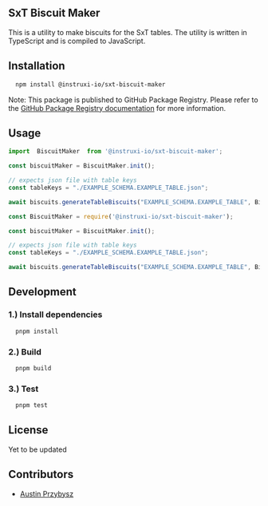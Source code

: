 ## SxT Biscuit Maker

This is a utility to make biscuits for the SxT tables. The utility is written in TypeScript and is compiled to JavaScript.

## Installation

```bash
  npm install @instruxi-io/sxt-biscuit-maker
```

Note: This package is published to GitHub Package Registry. Please refer to the [GitHub Package Registry documentation](https://help.github.com/en/packages/using-github-packages-with-your-projects-ecosystem/configuring-npm-for-use-with-github-packages) for more information.


## Usage

```typescript
import  BiscuitMaker  from '@instruxi-io/sxt-biscuit-maker';

const biscuitMaker = BiscuitMaker.init();

// expects json file with table keys
const tableKeys = "./EXAMPLE_SCHEMA.EXAMPLE_TABLE.json";

await biscuits.generateTableBiscuits("EXAMPLE_SCHEMA.EXAMPLE_TABLE", BiscuitMaker, tableKeys);
```


```javascript
const BiscuitMaker = require('@instruxi-io/sxt-biscuit-maker');

const biscuitMaker = BiscuitMaker.init();

// expects json file with table keys
const tableKeys = "./EXAMPLE_SCHEMA.EXAMPLE_TABLE.json";

await biscuits.generateTableBiscuits("EXAMPLE_SCHEMA.EXAMPLE_TABLE", BiscuitMaker, tableKeys);
```

## Development

### 1.) Install dependencies
```bash
  pnpm install
```

### 2.) Build
```bash
  pnpm build
```

### 3.) Test
```bash
  pnpm test
```


## License
Yet to be updated

## Contributors

- [Austin Przybysz](https://github.com/austpryb)
